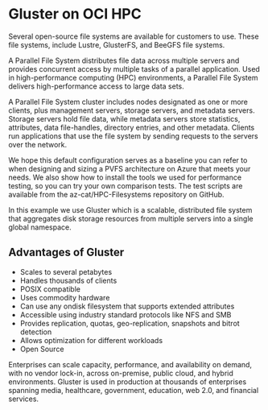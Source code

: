 # Gluster on OCI HPC
Several open-source file systems are available for customers to use. These file systems, include Lustre, GlusterFS, and BeeGFS file systems.

A Parallel File System distributes file data across multiple servers and provides concurrent access by multiple tasks of a parallel application. Used in high-performance computing (HPC) environments, a Parallel File System delivers high-performance access to large data sets.

A Parallel File System cluster includes nodes designated as one or more clients, plus management servers, storage servers, and metadata servers. Storage servers hold file data, while metadata servers store statistics, attributes, data file-handles, directory entries, and other metadata. Clients run applications that use the file system by sending requests to the servers over the network.

We hope this default configuration serves as a baseline you can refer to when designing and sizing a PVFS architecture on Azure that meets your needs. We also show how to install the tools we used for performance testing, so you can try your own comparison tests. The test scripts are available from the az-cat/HPC-Filesystems repository on GitHub.

In this example we use Gluster which is a scalable, distributed file system that aggregates disk storage resources from multiple servers into a single global namespace.

## Advantages of Gluster
* Scales to several petabytes
* Handles thousands of clients
* POSIX compatible
* Uses commodity hardware
* Can use any ondisk filesystem that supports extended attributes
* Accessible using industry standard protocols like NFS and SMB
* Provides replication, quotas, geo-replication, snapshots and bitrot detection
* Allows optimization for different workloads
* Open Source

[arch]: https://github.com/oci-hpc/oci-hpc-gluster/blob/master/images/640px-GlusterFS_Architecture.png

Enterprises can scale capacity, performance, and availability on demand, with no vendor lock-in, across on-premise, public cloud, and hybrid environments. Gluster is used in production at thousands of enterprises spanning media, healthcare, government, education, web 2.0, and financial services.
